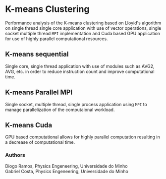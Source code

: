# K-means Clustering

<p> Performance analysis of the K-means clustering based on Lloyid's algorithm on single thread single core application with use of vector operations, 
  single socket multiple thread <code>MPI</code> implementation and Cuda based GPU application for use of highly parallel computational resources.</p>
  
  ## K-means sequential
  Single core, single thread application with use of modules such as AVG2, AVG, etc. in order to reduce instruction count and improve computational time.
  ## K-means Parallel MPI
  Single socket, multiple thread, single process application using <code>MPI</code> to manage parallelization of the computaional workload.
  ## K-means Cuda
  GPU based computational allows for highly parallel computation resulting in a decrease of computational time.
  
  ### Authors
  <p>Diogo Ramos, Physics Engeneering, Universidade do Minho<br>
  Gabriel Costa, Physics Engeneering, Universidade do Minho</p>
